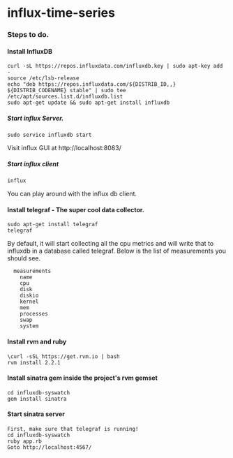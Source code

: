 # influx-time-series

### Steps to do.

#### Install InfluxDB
    curl -sL https://repos.influxdata.com/influxdb.key | sudo apt-key add -
    source /etc/lsb-release
    echo "deb https://repos.influxdata.com/${DISTRIB_ID,,} ${DISTRIB_CODENAME} stable" | sudo tee /etc/apt/sources.list.d/influxdb.list
    sudo apt-get update && sudo apt-get install influxdb
  
##### Start influx Server. 
    
    sudo service influxdb start
    
  Visit influx GUI at http://localhost:8083/  
  
##### Start influx client
  
    influx
    
  You can play around with the influx db client.
  
#### Install telegraf - The super cool data collector.  
  
    sudo apt-get install telegraf
    telegraf
    
  By default, it will start collecting all the cpu metrics and will write that to influxdb in a database called telegraf. Below is the list of measurements you should see.

      measurements
        name
        cpu
        disk
        diskio
        kernel
        mem
        processes
        swap
        system


#### Install rvm and ruby

    \curl -sSL https://get.rvm.io | bash
    rvm install 2.2.1

#### Install sinatra gem inside the project's rvm gemset

    cd influxdb-syswatch
    gem install sinatra

#### Start sinatra server

    First, make sure that telegraf is running!
    cd influxdb-syswatch
    ruby app.rb
    Goto http://localhost:4567/
